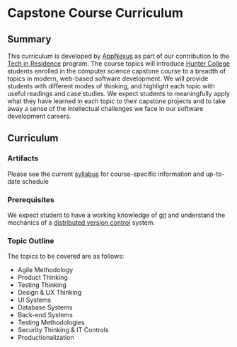 # Capstone Course Curriculum

## Summary

This curriculum is developed by [AppNexus](https://www.appnexus.com/en) as part of our contribution to the [Tech in Residence](http://www.techtalentpipeline.nyc/tech-in-residence-corps/) program. The course topics will introduce [Hunter College](http://www.hunter.cuny.edu/csci/curriculum) students enrolled in the computer science capstone course to a breadth of topics in modern, web-based software development. We will provide students with different modes of thinking, and highlight each topic with useful readings and case studies. We expect students to meaningfully apply what they have learned in each topic to their capstone projects and to take away a sense of the intellectual challenges we face in our software development careers.

## Curriculum

### Artifacts

Please see the current [syllabus](SYLLABUS.md) for course-specific information and up-to-date schedule

### Prerequisites

We expect student to have a working knowledge of [git](https://git-scm.com/) and understand the mechanics of a [distributed version control](https://en.wikipedia.org/wiki/Distributed_version_control) system.

### Topic Outline

The topics to be covered are as follows:

*  Agile Methodology
*  Product Thinking
*  Testing Thinking
*  Design & UX Thinking
*  UI Systems
*  Database Systems
*  Back-end Systems
*  Testing Methodologies
*  Security Thinking & IT Controls
*  Productionalization